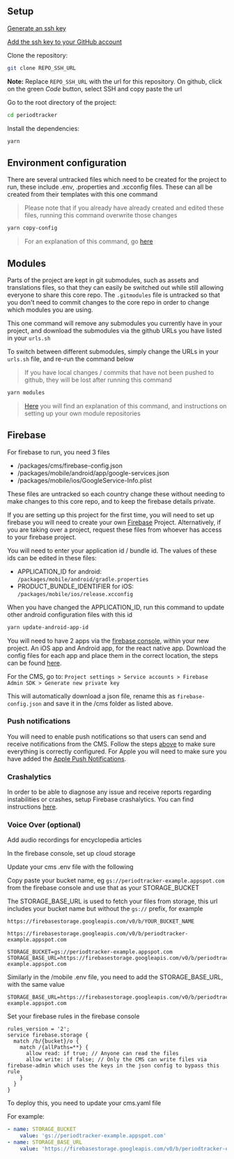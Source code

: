 ## Setup

[Generate an ssh key](https://docs.github.com/en/authentication/connecting-to-github-with-ssh/generating-a-new-ssh-key-and-adding-it-to-the-ssh-agent)

[Add the ssh key to your GitHub account](https://docs.github.com/en/enterprise-cloud@latest/authentication/connecting-to-github-with-ssh/adding-a-new-ssh-key-to-your-github-account)

Clone the repository:

```bash
git clone REPO_SSH_URL
```

<strong>Note:</strong> Replace `REPO_SSH_URL` with the url for this repository. On github, click on the green _Code_ button, select SSH and copy paste the url

Go to the root directory of the project:

```bash
cd periodtracker
```

Install the dependencies:

```bash
yarn
```

## Environment configuration

There are several untracked files which need to be created for the project to run, these include .env, .properties and .xcconfig files. These can all be created from their templates with this one command

> Please note that if you already have already created and edited these files, running this command overwrite those changes

```bash
yarn copy-config
```

> For an explanation of this command, go [here](./setup_details.md#copy-config)

## Modules

Parts of the project are kept in git submodules, such as assets and translations files, so that they can easily be switched out while still allowing everyone to share this core repo. The `.gitmodules` file is untracked so that you don't need to commit changes to the core repo in order to change which modules you are using.

This one command will remove any submodules you currently have in your project, and download the submodules via the github URLs you have listed in your `urls.sh`

To switch between different submodules, simply change the URLs in your `urls.sh` file, and re-run the command below

> If you have local changes / commits that have not been pushed to github, they will be lost after running this command

```bash
yarn modules
```

> [Here](./modules.md) you will find an explanation of this command, and instructions on setting up your own module repositories

## Firebase

For firebase to run, you need 3 files

- /packages/cms/firebase-config.json
- /packages/mobile/android/app/google-services.json
- /packages/mobile/ios/GoogleService-Info.plist

These files are untracked so each country change these without needing to make changes to this core repo, and to keep the firebase details private.

If you are setting up this project for the first time, you will need to set up firebase you will need to create your own [Firebase](https://learn.buildfire.com/en/articles/2060582-how-to-set-up-your-firebase-certificates-for-ios-and-android) Project. Alternatively, if you are taking over a project, request these files from whoever has access to your firebase project.

You will need to enter your application id / bundle id. The values of these ids can be edited in these files:

- APPLICATION_ID for android: `/packages/mobile/android/gradle.properties`
- PRODUCT_BUNDLE_IDENTIFIER for iOS: `/packages/mobile/ios/release.xcconfig`

When you have changed the APPLICATION_ID, run this command to update other android configuration files with this id

```bash
yarn update-android-app-id
```

You will need to have 2 apps via the [firebase console](https://console.firebase.google.com/), within your new project. An iOS app and Android app, for the react native app. Download the config files for each app and place them in the correct location, the steps can be found [here](https://learn.buildfire.com/en/articles/2060582-how-to-set-up-your-firebase-certificates-for-ios-and-android).

For the CMS, go to:
`Project settings > Service accounts > Firebase Admin SDK > Generate new private key`

This will automatically download a json file, rename this as `firebase-config.json` and save it in the /cms folder as listed above.

### Push notifications

You will need to enable push notifications so that users can send and receive notifications from the CMS. Follow the steps [above](https://learn.buildfire.com/en/articles/2060582-how-to-set-up-your-firebase-certificates-for-ios-and-android) to make sure everything is correctly configured. For Apple you will need to make sure you have added the [Apple Push Notifications](https://learn.buildfire.com/en/articles/5760994-how-to-set-up-your-apple-push-notification-key-for-your-ios-firebase-certificate).

### Crashalytics

In order to be able to diagnose any issue and receive reports regarding instabilities or crashes, setup Firebase crashalytics. You can find instructions [here](https://medium.com/@Bigscal-Technologies/crashlytics-in-react-native-763b53dd5e97).

### Voice Over (optional)

Add audio recordings for encyclopedia articles

In the firebase console, set up cloud storage

Update your cms .env file with the following

Copy paste your bucket name, eg `gs://periodtracker-example.appspot.com` from the firebase console and use that as your STORAGE_BUCKET

The STORAGE_BASE_URL is used to fetch your files from storage, this url includes your bucket name but without the `gs://` prefix, for example

```
https://firebasestorage.googleapis.com/v0/b/YOUR_BUCKET_NAME

https://firebasestorage.googleapis.com/v0/b/periodtracker-example.appspot.com
```

```env
STORAGE_BUCKET=gs://periodtracker-example.appspot.com
STORAGE_BASE_URL=https://firebasestorage.googleapis.com/v0/b/periodtracker-example.appspot.com
```

Similarly in the /mobile .env file, you need to add the STORAGE_BASE_URL, with the same value

```env
STORAGE_BASE_URL=https://firebasestorage.googleapis.com/v0/b/periodtracker-example.appspot.com
```

Set your firebase rules in the firebase console

```
rules_version = '2';
service firebase.storage {
  match /b/{bucket}/o {
    match /{allPaths=**} {
      allow read: if true; // Anyone can read the files
      allow write: if false; // Only the CMS can write files via firebase-admin which uses the keys in the json config to bypass this rule
    }
  }
}
```

To deploy this, you need to update your cms.yaml file

For example:

```yaml
- name: STORAGE_BUCKET
    value: 'gs://periodtracker-example.appspot.com'
- name: STORAGE_BASE_URL
    value: 'https://firebasestorage.googleapis.com/v0/b/periodtracker-example.appspot.com'
```
